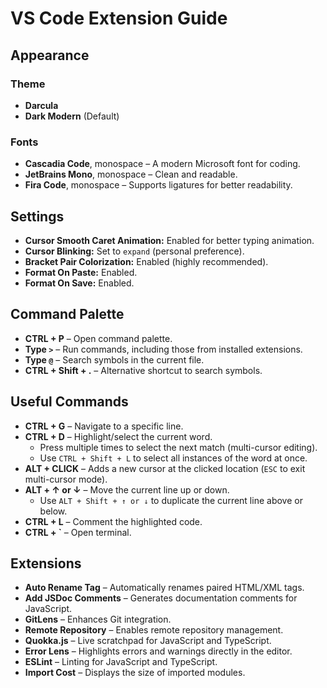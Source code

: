 # VS Code Extension Guide

## Appearance

### Theme
- **Darcula**
- **Dark Modern** (Default)

### Fonts
- **Cascadia Code**, monospace – A modern Microsoft font for coding.
- **JetBrains Mono**, monospace – Clean and readable.
- **Fira Code**, monospace – Supports ligatures for better readability.

## Settings
- **Cursor Smooth Caret Animation:** Enabled for better typing animation.
- **Cursor Blinking:** Set to `expand` (personal preference).
- **Bracket Pair Colorization:** Enabled (highly recommended).
- **Format On Paste:** Enabled.
- **Format On Save:** Enabled.

## Command Palette
- **CTRL + P** – Open command palette.
- **Type `>`** – Run commands, including those from installed extensions.
- **Type `@`** – Search symbols in the current file.
- **CTRL + Shift + .** – Alternative shortcut to search symbols.

## Useful Commands
- **CTRL + G** – Navigate to a specific line.
- **CTRL + D** – Highlight/select the current word.
  - Press multiple times to select the next match (multi-cursor editing).
  - Use `CTRL + Shift + L` to select all instances of the word at once.
- **ALT + CLICK** – Adds a new cursor at the clicked location (`ESC` to exit multi-cursor mode).
- **ALT + ↑ or ↓** – Move the current line up or down.
  - Use `ALT + Shift + ↑ or ↓` to duplicate the current line above or below.
- **CTRL + L** – Comment the highlighted code.
- **CTRL + `** – Open terminal.

##  Extensions
- **Auto Rename Tag** – Automatically renames paired HTML/XML tags.
- **Add JSDoc Comments** – Generates documentation comments for JavaScript.
- **GitLens** – Enhances Git integration.
- **Remote Repository** – Enables remote repository management.
- **Quokka.js** – Live scratchpad for JavaScript and TypeScript.
- **Error Lens** – Highlights errors and warnings directly in the editor.
- **ESLint** – Linting for JavaScript and TypeScript.
- **Import Cost** – Displays the size of imported modules.


